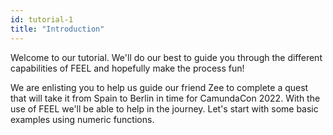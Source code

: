 ```yaml
---
id: tutorial-1
title: "Introduction"
---
```


Welcome to our tutorial. We'll do our best to guide you through the different capabilities of FEEL and hopefully make the process fun!

We are enlisting you to help us guide our friend Zee to complete a quest that will take it from Spain to Berlin in time for CamundaCon 2022.
With the use of FEEL we'll be able to help in the journey. Let's start with some basic examples using numeric functions.
